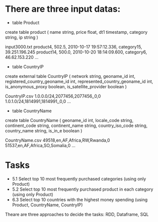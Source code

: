 
# There are three input datas: 


- table Product

create table product (
  name string,
  price float,
  dt1 timestamp,
  category string,
  ip string
)

input3000.txt 
product4, 502.5, 2010-10-17 19:57:12.336, category15, 39.251.196.245
product14, 500.0, 2010-10-20 18:14:09.600, category6, 46.62.153.220
...


- table CountryIP

create external table CountryIP (
  network string,
  geoname_id int,
  registered_country_geoname_id int,
  represented_country_geoname_id int,
  is_anonymous_proxy boolean,
  is_satellite_provider boolean
)

CountryIP.csv
1.0.0.0/24,2077456,2077456,,0,0
1.0.1.0/24,1814991,1814991,,0,0
...


- table CountryName

create table CountryName (
  geoname_id int,
  locale_code string,
  continent_code string,
  continent_name string,
  country_iso_code string,
  country_name string,
  is_in_e boolean
)

CountryName.csv
49518,en,AF,Africa,RW,Rwanda,0
51537,en,AF,Africa,SO,Somalia,0
...


# Tasks

- 5.1 Select top 10 most frequently purchased categories (using only Product)
- 5.2 Select top 10 most frequently purchased product in each category (using only Product)
- 6.3 Select top 10 countries with the highest money spending (using Product, CountryName, CountryIP)


Theare are three approaches to decide the tasks: RDD, Dataframe, SQL

